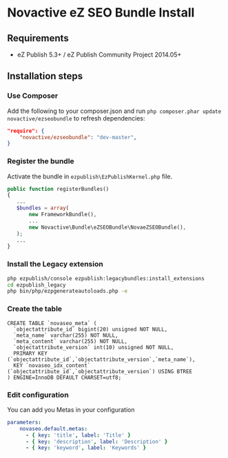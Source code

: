 # Novactive eZ SEO Bundle Install


## Requirements

* eZ Publish 5.3+ / eZ Publish Community Project 2014.05+


## Installation steps

### Use Composer

Add the following to your composer.json and run `php composer.phar update novactive/ezseobundle` to refresh dependencies:

```json
"require": {
    "novactive/ezseobundle": "dev-master",
}
```

### Register the bundle

Activate the bundle in `ezpublish\EzPublishKernel.php` file.

```php
public function registerBundles()
{
   ...
   $bundles = array(
       new FrameworkBundle(),
       ...
       new Novactive\Bundle\eZSEOBundle\NovaeZSEOBundle(),
   );
   ...
}
```

### Install the Legacy extension

```bash
php ezpublish/console ezpublish:legacybundles:install_extensions
cd ezpublish_legacy
php bin/php/ezpgenerateautoloads.php -e
```

### Create the table

```mysql
CREATE TABLE `novaseo_meta` (
  `objectattribute_id` bigint(20) unsigned NOT NULL,
  `meta_name` varchar(255) NOT NULL,
  `meta_content` varchar(255) NOT NULL,
  `objectattribute_version` int(10) unsigned NOT NULL,
  PRIMARY KEY (`objectattribute_id`,`objectattribute_version`,`meta_name`),
  KEY `novaseo_idx_content` (`objectattribute_id`,`objectattribute_version`) USING BTREE
) ENGINE=InnoDB DEFAULT CHARSET=utf8;
```

### Edit configuration

You can add you Metas in your configuration

```yml
parameters:
    novaseo.default.metas:
      - { key: 'title', label: 'Title' }
      - { key: 'description', label: 'Description' }
      - { key: 'keyword', label: 'Keywords' }

```